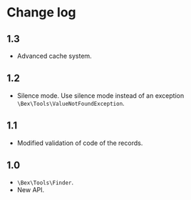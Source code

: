 # Change log

## 1.3

* Advanced cache system.

## 1.2

* Silence mode. Use silence mode instead of an exception `\Bex\Tools\ValueNotFoundException`. 

## 1.1

* Modified validation of code of the records.

## 1.0

* `\Bex\Tools\Finder`.
* New API.